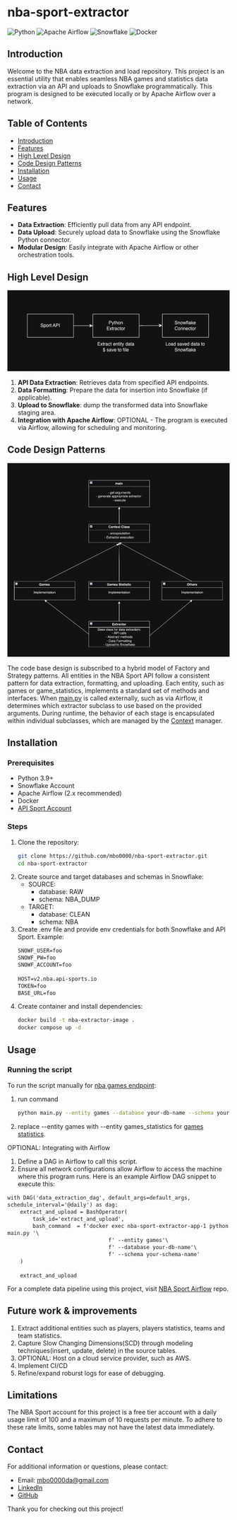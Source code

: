 # nba-sport-extractor
![Python](https://img.shields.io/badge/Python-3.9%2B-blue)
![Apache Airflow](https://img.shields.io/badge/Apache%20Airflow-2.x-green)
![Snowflake](https://img.shields.io/badge/Snowflake-%23f3f1ff)
![Docker](https://img.shields.io/badge/Docker-%2B-blue)

## Introduction

Welcome to the NBA data extraction and load repository. This project is an essential utility that enables seamless NBA games and statistics data extraction via an API and uploads to Snowflake programmatically. This program is designed to be executed locally or by Apache Airflow over a network.

## Table of Contents

- [Introduction](#introduction)
- [Features](#features)
- [High Level Design](#high-level-design)
- [Code Design Patterns](#code-design-patterns)
- [Installation](#installation)
- [Usage](#usage)
- [Contact](#contact)

## Features

- **Data Extraction**: Efficiently pull data from any API endpoint.
- **Data Upload**: Securely upload data to Snowflake using the Snowflake Python connector.
- **Modular Design**: Easily integrate with Apache Airflow or other orchestration tools.

## High Level Design

![Diagram](https://github.com/mbo0000/nba-sport-extractor/blob/main/img/diagram.png)

1. **API Data Extraction**: Retrieves data from specified API endpoints.
2. **Data Formatting**: Prepare the data for insertion into Snowflake (if applicable).
3. **Upload to Snowflake**: dump the transformed data into Snowflake staging area.
4. **Integration with Apache Airflow**: OPTIONAL - The program is executed via Airflow, allowing for scheduling and monitoring.

## Code Design Patterns

![Diagram](https://github.com/mbo0000/nba-sport-extractor/blob/main/img/code_pattern.png)

The code base design is subscribed to a hybrid model of Factory and Strategy patterns. All entities in the NBA Sport API follow a consistent pattern for data extraction, formatting, and uploading. Each entity, such as games or game_statistics, implements a standard set of methods and interfaces. When [main.py](https://github.com/mbo0000/nba-sport-extractor/blob/main/main.py) is called externally, such as via Airflow, it determines which extractor subclass to use based on the provided arguments. During runtime, the behavior of each stage is encapsulated within individual subclasses, which are managed by the [Context](https://github.com/mbo0000/nba-sport-extractor/blob/main/src/extractors/context.py) manager. 

## Installation

### Prerequisites

- Python 3.9+
- Snowflake Account
- Apache Airflow (2.x recommended)
- Docker
- [API Sport Account](https://api-sports.io)

### Steps

1. Clone the repository:
    ```sh
    git clone https://github.com/mbo0000/nba-sport-extractor.git
    cd nba-sport-extractor
2. Create source and target databases and schemas in Snowflake:
    - SOURCE: 
        - database: RAW
        - schema: NBA_DUMP
    - TARGET:
        - database: CLEAN
        - schema: NBA
3. Create .env file and provide env credentials for both Snowflake and API Sport. Example: 
    ```
    SNOWF_USER=foo
    SNOWF_PW=foo
    SNOWF_ACCOUNT=foo
    
    HOST=v2.nba.api-sports.io
    TOKEN=foo
    BASE_URL=foo
    ```
4. Create container and install dependencies:
    ```sh
    docker build -t nba-extractor-image .
    docker compose up -d
    
## Usage
### Running the script
To run the script manually for [nba games endpoint](https://api-sports.io/documentation/nba/v2#tag/Games):
1. run command
    ```sh
    python main.py --entity games --database your-db-name --schema your-schema-name
2. replace --entity games with --entity games_statistics for [games statistics](https://api-sports.io/documentation/nba/v2#tag/Games/operation/get-games-statistics). 

OPTIONAL: Integrating with Airflow
1.  Define a DAG in Airflow to call this script.
2.  Ensure all network configurations allow Airflow to access the machine where this program runs.
Here is an example Airflow DAG snippet to execute this:

```
with DAG('data_extraction_dag', default_args=default_args, schedule_interval='@daily') as dag:
    extract_and_upload = BashOperator(
        task_id='extract_and_upload',
        bash_command  = f'docker exec nba-sport-extractor-app-1 python main.py '\
                                f' --entity games'\
                                f' --database your-db-name'\
                                f' --schema your-schema-name'
    )

    extract_and_upload
```

For a complete data pipeline using this project, visit [NBA Sport Airflow](https://github.com/mbo0000/nba-sport-airflow) repo.

## Future work & improvements
1. Extract additional entities such as players, players statistics, teams and team statistics. 
2. Capture Slow Changing Dimensions(SCD) through modeling techniques(insert, update, delete) in the source tables.
4. OPTIONAL: Host on a cloud service provider, such as  AWS.
5. Implement CI/CD
6. Refine/expand roburst logs for ease of debugging.  

## Limitations
The NBA Sport account for this project is a free tier account with a daily usage limit of 100 and a maximum of 10 requests per minute. To adhere to these rate limits, some tables may not have the latest data immediately.

## Contact
For additional information or questions, please contact:
- Email: mbo0000da@gmail.com
- ​[LinkedIn](https://www.linkedin.com/in/minh-b-0bb0628b/)
- [​GitHub](https://github.com/mbo0000)

Thank you for checking out this project!
